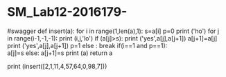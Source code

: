 # SM_Lab12-2016179-
#swagger
def insert(a):
	for i in range(1,len(a),1):
		s=a[i]
		p=0
		print ('ho')
		for j in range(i-1,-1,-1):
			print (i,j,'lo')
			if (a[j]>s):
				print ('yes',a[j],a[j+1])
				a[j+1]=a[j]
				print ('yes',a[j],a[j+1])
				p=1
			else :
				break
		if(i==1 and p==1):		
			a[j]=s
		else:
			a[j+1]=s
		print (a)
	return a
  
print (insert([2,1,11,4,57,64,0,98,7]))
